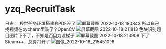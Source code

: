 # yzq_RecruitTask
日志：
视觉任务环境搭建的PDF没了
![屏幕截图 2022-10-18 180843](https://user-images.githubusercontent.com/114917907/196439760-13ca101a-3ef1-40a1-a170-59dafa254d46.png)
所以自己找视频在pycharm里装了个OpenCV
![屏幕截图 2022-10-18 211813](https://user-images.githubusercontent.com/114917907/196440695-7697bc55-e6e6-48f9-a524-c0543a07ea68.png)
色块识别题目图片下不了，不知是否因为没梯子
![屏幕截图 2022-10-18 213908](https://user-images.githubusercontent.com/114917907/196446088-3347ac4f-6e93-46d6-9336-b4261b5e92f1.png)
下了Steam++，总算打开了
![图像_2022-10-18_215451096](https://user-images.githubusercontent.com/114917907/196449816-b71b9dd8-1f35-4542-9653-bf0207758ecb.png)



